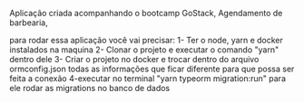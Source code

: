 Aplicação criada acompanhando o bootcamp GoStack, Agendamento de barbearia,

para rodar essa aplicação você vai precisar:
1- Ter o node, yarn e docker instalados na maquina
2- Clonar o projeto e executar o comando "yarn" dentro dele
3- Criar o projeto no docker e trocar dentro do arquivo ormconfig.json todas as informações que ficar diferente para que possa ser feita a conexão
4-executar no terminal "yarn typeorm migration:run" para ele rodar as migrations no banco de dados
